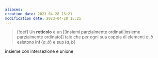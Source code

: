 ```yaml
---
aliases: 
creation date: 2023-04-28 15:21
modification date: 2023-04-28 15:21
---
```


>[!def]
>Un **reticolo** è un [[insiemi parzialmente ordinati|insieme parzialmente ordinato]] tale che per ogni sua coppia di elementi $a,b$ esistono $\inf\{ a,b \}$ e $\sup\{ a,b \}$


insieme con intersezione e unione

